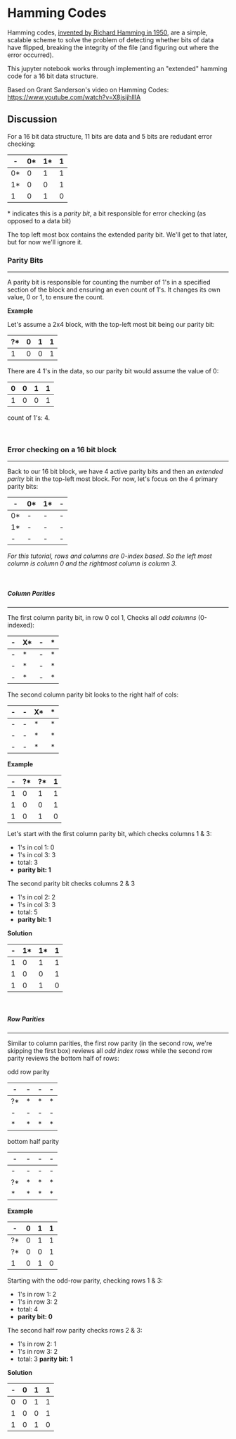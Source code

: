 # Hamming Codes

Hamming codes, [invented by Richard Hamming in 1950](https://en.wikipedia.org/wiki/Hamming_code), are a simple, scalable scheme to solve the problem of detecting whether bits of data have flipped, breaking the integrity of the file (and figuring out where the error occurred). 

This jupyter notebook works through implementing an "extended" hamming code for a 16 bit data structure.

Based on Grant Sanderson's video on Hamming Codes:
https://www.youtube.com/watch?v=X8jsijhllIA


## Discussion

For a 16 bit data structure, 11 bits are data and 5 bits are redudant error checking:

|-|0*|1*|1|
|-|-|-|-|
|0*|0 |1 |1|
|1* |0 |0 |1|
|1 |0 |1 |0|

\* indicates this is a *parity bit*, a bit responsible for error checking (as opposed to a data bit)

The top left most box contains the extended parity bit. We'll get to that later, but for now we'll ignore it.

### Parity Bits

---

A parity bit is responsible for counting the number of 1's in a specified section of the block and ensuring an even count of 1's. It changes its own value, 0 or 1, to ensure the count.

**Example**

Let's assume a 2x4 block, with the top-left most bit being our parity bit:

|?*|0|1|1|
|-|-|-|-|
|1|0|0|1|

There are 4 1's in the data, so our parity bit would assume the value of 0:

|0|0|1|1|
|-|-|-|-|
|1|0|0|1|

count of 1's: 4.

<br />

### Error checking on a 16 bit block
---

Back to our 16 bit block, we have 4 active parity bits and then an *extended parity* bit in the top-left most block. For now, let's focus on the 4 primary parity bits:

|-|0*|1*|-|
|- |- |- |-|
|0*|- |- |-|
|1* |- |- |-|
|- |- |- |-|

*For this tutorial, rows and columns are 0-index based. So the left most column is column 0 and the rightmost column is column 3.*

<br />

##### Column Parities

---

The first column parity bit, in row 0 col 1, Checks all *odd columns* (0-indexed):

|-|X*|-|\*|
|-|- |-|- |
|-|\*|-|\*|
|-|\*|-|\*|
|-|\*|-|\*|

The second column parity bit looks to the right half of cols:

|-|- |X*|\*|
|-|- |-|-|
|-|- |\*|\*|
|-|- |\*|\*|
|-|- |\*|\*|

**Example**

|-|?\*|?\*|1|
|-|-|-|-|
|1|0 |1 |1|
|1|0 |0 |1|
|1|0 |1 |0|

Let's start with the first column parity bit, which checks columns 1 & 3:
- 1's in col 1: 0
- 1's in col 3: 3
- total: 3
- **parity bit: 1**

The second parity bit checks columns 2 & 3
- 1's in col 2: 2
- 1's in col 3: 3
- total: 5
- **parity bit: 1**

**Solution**

|-|1*|1*|1|
|-|-|-|-|
|1|0|1|1|
|1|0|0|1|
|1|0|1|0|

<br />

##### Row Parities

---

Similar to column parities, the first row parity (in the second row, we're skipping the first box) reviews all *odd index rows* while the second row parity reviews the bottom half of rows:

odd row parity

|-  |- |- |- |
|-  |- |- |- |
|?\*|\*|\*|\*|
|-  |- |- |- |
|\* |\*|\*|\*|

bottom half parity

|-|-|-|-|
|-|- |-|-|
|-|-|-|-|
|?*|\*|\*|\*|
|\*|\*|\*|\*|


**Example**

|-|0|1|1|
|-|-|-|-|
|?\*|0 |1 |1|
|?\*|0 |0 |1|
|1|0 |1 |0|

Starting with the odd-row parity, checking rows 1 & 3:
- 1's in row 1: 2
- 1's in row 3: 2
- total: 4
- **parity bit: 0**

The second half row parity checks rows 2 & 3:
- 1's in row 2: 1
- 1's in row 3: 2
- total: 3
**parity bit: 1**

**Solution**

|-|0|1|1|
|-|-|-|-|
|0|0|1|1|
|1|0|0|1|
|1|0|1|0|